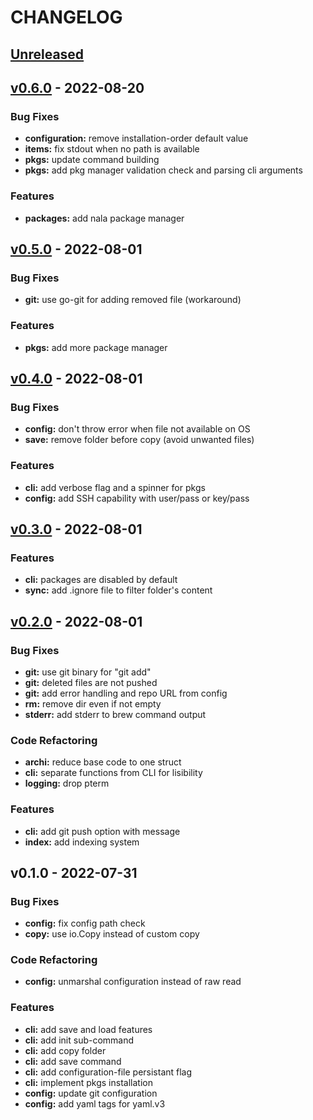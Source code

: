 # CHANGELOG
<a name="unreleased"></a>
## [Unreleased]


<a name="v0.6.0"></a>
## [v0.6.0] - 2022-08-20
### Bug Fixes
- **configuration:** remove installation-order default value
- **items:** fix stdout when no path is available
- **pkgs:** update command building
- **pkgs:** add pkg manager validation check and parsing cli arguments

### Features
- **packages:** add nala package manager


<a name="v0.5.0"></a>
## [v0.5.0] - 2022-08-01
### Bug Fixes
- **git:** use go-git for adding removed file (workaround)

### Features
- **pkgs:** add more package manager


<a name="v0.4.0"></a>
## [v0.4.0] - 2022-08-01
### Bug Fixes
- **config:** don't throw error when file not available on OS
- **save:** remove folder before copy (avoid unwanted files)

### Features
- **cli:** add verbose flag and a spinner for pkgs
- **config:** add SSH capability with user/pass or key/pass


<a name="v0.3.0"></a>
## [v0.3.0] - 2022-08-01
### Features
- **cli:** packages are disabled by default
- **sync:** add .ignore file to filter folder's content


<a name="v0.2.0"></a>
## [v0.2.0] - 2022-08-01
### Bug Fixes
- **git:** use git binary for "git add"
- **git:** deleted files are not pushed
- **git:** add error handling and repo URL from config
- **rm:** remove dir even if not empty
- **stderr:** add stderr to brew command output

### Code Refactoring
- **archi:** reduce base code to one struct
- **cli:** separate functions from CLI for lisibility
- **logging:** drop pterm

### Features
- **cli:** add git push option with message
- **index:** add indexing system


<a name="v0.1.0"></a>
## v0.1.0 - 2022-07-31
### Bug Fixes
- **config:** fix config path check
- **copy:** use io.Copy instead of custom copy

### Code Refactoring
- **config:** unmarshal configuration instead of raw read

### Features
- **cli:** add save and load features
- **cli:** add init sub-command
- **cli:** add copy folder
- **cli:** add save command
- **cli:** add configuration-file persistant flag
- **cli:** implement pkgs installation
- **config:** update git configuration
- **config:** add yaml tags for yaml.v3


[Unreleased]: https://gitea.antoine-langlois.net/DataHearth/config-mapper/compare/v0.6.0...HEAD
[v0.6.0]: https://gitea.antoine-langlois.net/DataHearth/config-mapper/compare/v0.5.0...v0.6.0
[v0.5.0]: https://gitea.antoine-langlois.net/DataHearth/config-mapper/compare/v0.4.0...v0.5.0
[v0.4.0]: https://gitea.antoine-langlois.net/DataHearth/config-mapper/compare/v0.3.0...v0.4.0
[v0.3.0]: https://gitea.antoine-langlois.net/DataHearth/config-mapper/compare/v0.2.0...v0.3.0
[v0.2.0]: https://gitea.antoine-langlois.net/DataHearth/config-mapper/compare/v0.1.0...v0.2.0
